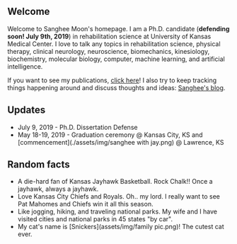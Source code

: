 ## Welcome

Welcome to Sanghee Moon's homepage. I am a Ph.D. candidate (**defending soon! July 9th, 2019**) in rehabilitation science at University of Kansas Medical Center. I love to talk any topics in rehabilitation science, physical therapy, clinical neurology, neuroscience, biomechanics, kinesiology, biochemistry, molecular biology, computer, machine learning, and artificial intelligence.

If you want to see my publications, [click here](./posts/publications/publications.md)! I also try to keep tracking things happening around and discuss thoughts and ideas: [Sanghee's blog](./posts/post.md).

## Updates

* July 9, 2019 - Ph.D. Dissertation Defense
* May 18-19, 2019 - Graduation ceremony @ Kansas City, KS and [commencement](./assets/img/sanghee with jay.png) @ Lawrence, KS

## Random facts

* A die-hard fan of Kansas Jayhawk Basketball. Rock Chalk!! Once a jayhawk, always a jayhawk.
* Love Kansas City Chiefs and Royals. Oh.. my lord. I really want to see Pat Mahomes and Chiefs win it all this season.
* Like jogging, hiking, and traveling national parks. My wife and I have visited cities and national parks in 45 states "by car".
* My cat's name is [Snickers](assets/img/family pic.png)! The cutest cat ever.
